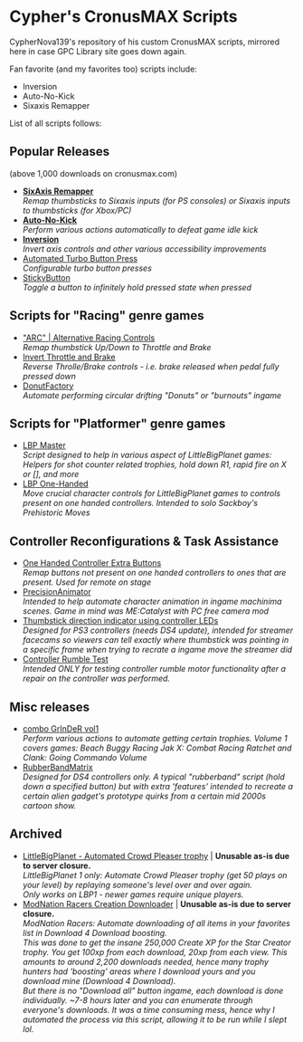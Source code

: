 # Cypher's CronusMAX Scripts  
  
CypherNova139's repository of his custom CronusMAX scripts, mirrored here in case GPC Library site goes down again.  
  
Fan favorite (and my favorites too) scripts include:  
 - Inversion  
 - Auto-No-Kick  
 - Sixaxis Remapper  
   
List of all scripts follows:   
   
## Popular Releases  
(above 1,000 downloads on cronusmax.com)  
- **[SixAxis Remapper](Releases/Sixaxis%20Remapper/Sixaxis%20Remapper.gpc)**  
*Remap thumbsticks to Sixaxis inputs (for PS consoles) or Sixaxis inputs to thumbsticks (for Xbox/PC)*  
- **[Auto-No-Kick](Releases/Auto-No-Kick/Auto-No-Kick.gpc)**  
*Perform various actions automatically to defeat game idle kick*  
- **[Inversion](Releases/Inversion/Inversion.gpc)**  
*Invert axis controls and other various accessibility improvements*  
- [Automated Turbo Button Press](Releases/Automated%20Turbo%20Button%20Press/Automated%20Turbo%%20Press.gpc)  
*Configurable turbo button presses*  
- [StickyButton](Releases/StickyButton/StickyButton.gpc)  
*Toggle a button to infinitely hold pressed state when pressed*  
  
## Scripts for "Racing" genre games  
- ["ARC" | Alternative Racing Controls](Releases/Racing/ARC%20Alternative%20Racing%20Controls.gpc)  
*Remap thumbstick Up/Down to Throttle and Brake*  
- [Invert Throttle and Brake](Releases/Racing/Invert%20Throttle%20and%20Brake.gpc)  
*Reverse Throlle/Brake controls - i.e. brake released when pedal fully pressed down*  
- [DonutFactory](Releases/Racing/DonutFactory.gpc)  
*Automate performing circular drifting "Donuts" or "burnouts" ingame*  
  
## Scripts for "Platformer" genre games  
- [LBP Master](Releases/LBP/LBP%20Master.gpc)  
*Script designed to help in various aspect of LittleBigPlanet games: Helpers for shot counter related trophies, hold down R1, rapid fire on X or [], and more*  
- [LBP One-Handed](Releases/LBP/LBP%20One-Handed.gpc)  
*Move crucial character controls for LittleBigPlanet games to controls present on one handed controllers. Intended to solo Sackboy's Prehistoric Moves*  
  
## Controller Reconfigurations & Task Assistance  
- [One Handed Controller Extra Buttons](Releases/One%20Handed%20Controller%20Extra%20Buttons/One%20Handed%20Controller%20Extra%20Buttons.gpc)  
*Remap buttons not present on one handed controllers to ones that are present. Used for remote on stage*  
- [PrecisionAnimator](Releases/PrecisionAnimator/PrecisionAnimator.gpc)  
*Intended to help automate character animation in ingame machinima scenes. Game in mind was ME:Catalyst with PC free camera mod*  
- [Thumbstick direction indicator using controller LEDs](Releases/misc/DirectionIndicator.gpc)  
*Designed for PS3 controllers (needs DS4 update), intended for streamer facecams so viewers can tell exactly where thumbstick was pointing in a specific frame when trying to recrate a ingame move the streamer did*  
- [Controller Rumble Test](Releases/misc/Controller%20Rumble%20Test.gpc)  
*Intended ONLY for testing controller rumble motor functionality after a repair on the controller was performed.*  
  
## Misc releases  
- [combo GrInDeR vol1](Releases/misc/combo%20GrInDeR%20vol1.gpc)  
*Perform various actions to automate getting certain trophies. Volume 1 covers games:  Beach Buggy Racing Jak X: Combat Racing Ratchet and Clank: Going Commando Volume*  
- [RubberBandMatrix](Releases/misc/RubberBandMatrix.gpc)  
*Designed for DS4 controllers only. A typical "rubberband" script (hold down a specified button) but with extra 'features' intended to recreate a certain alien gadget's prototype quirks from a certain mid 2000s cartoon show.*  
  
  
  
  
## Archived  
- [LittleBigPlanet - Automated Crowd Pleaser trophy](Releases/Archived/LittleBigPlanet%20-%20Automated%20Crowd%20Pleaser%20trophy.gpc) | **Unusable as-is due to server closure.**  
*LittleBigPlanet 1 only: Automate Crowd Pleaser trophy (get 50 plays on your level) by replaying someone's level over and over again.*    
*Only works on LBP1 - newer games require unique players.*    
- [ModNation Racers Creation Downloader](Releases/Archived/ModNation%20Racers%20Creation%20Downloader.gpc) | **Unusable as-is due to server closure.**  
*ModNation Racers: Automate downloading of all items in your favorites list in Download 4 Download boosting.*  
*This was done to get the insane 250,000 Create XP for the Star Creator trophy. You get 100xp from each download, 20xp from each view. This amounts to around 2,200 downloads needed, hence many trophy hunters had 'boosting' areas where I download yours and you download mine (Download 4 Download).*  
*But there is no "Download all" button ingame, each download is done individually. ~7-8 hours later and you can enumerate through everyone's downloads. It was a time consuming mess, hence why I automated the process via this script, allowing it to be run while I slept lol.*   